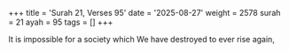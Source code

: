 +++
title = 'Surah 21, Verses 95'
date = '2025-08-27'
weight = 2578
surah = 21
ayah = 95
tags = []
+++

It is impossible for a society which We have destroyed to ever rise again,